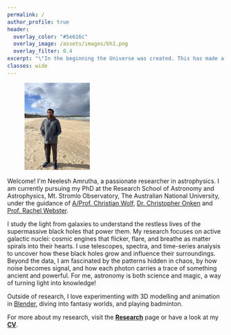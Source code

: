 ```yaml
---
permalink: /
author_profile: true
header:
  overlay_color: "#5e616c"
  overlay_image: /assets/images/bh1.png
  overlay_filter: 0.4
excerpt: "\"In the beginning the Universe was created. This has made a lot of people very angry and been widely regarded as a bad move.\" <br/> ~Douglas Adams"
classes: wide
---
```


<figure style="width: 30%" class="align-right">
  <a href="/assets/images/photo.jpeg" title="Bio Photo" alt="Bio Photo">
  <img src="/assets/images/photo.jpeg" alt=""></a>
</figure>

Welcome! I'm Neelesh Amrutha, a passionate researcher in astrophysics. I am currently pursuing my PhD at
the Research School of Astronomy and Astrophysics, Mt. Stromlo Observatory, The Australian National University, 
under the guidance of [A/Prof. Christian Wolf](https://researchers.anu.edu.au/researchers/wolf-c), [Dr. Christopher Onken](https://researchers.anu.edu.au/researchers/onken-c) and
[Prof. Rachel Webster](https://findanexpert.unimelb.edu.au/profile/14490-rachel-webster).

I study the light from galaxies to understand the restless lives of the supermassive black holes that power them. 
My research focuses on active galactic nuclei: cosmic engines that flicker, flare, and breathe as matter spirals 
into their hearts. I use telescopes, spectra, and time-series analysis to uncover how these black holes grow and 
influence their surroundings.
Beyond the data, I am fascinated by the patterns hidden in chaos, by how noise becomes signal, and how each photon 
carries a trace of something ancient and powerful. 
For me, astronomy is both science and magic, a way of turning light into knowledge!

Outside of research, I love experimenting with 3D modelling and animation in [Blender](https://www.blender.org), 
diving into fantasy worlds, and playing badminton.

For more about my research, visit the [**Research**][1] page or have a look at my [**CV**](/assets/docs/CV_2025.pdf).

[1]: /research/
